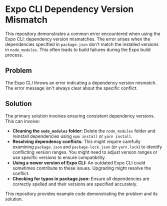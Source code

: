 # Expo CLI Dependency Version Mismatch

This repository demonstrates a common error encountered when using the Expo CLI: dependency version mismatches. The error arises when the dependencies specified in `package.json` don't match the installed versions in `node_modules`. This often leads to build failures during the Expo build process.

## Problem

The Expo CLI throws an error indicating a dependency version mismatch.  The error message isn't always clear about the specific conflict.

## Solution

The primary solution involves ensuring consistent dependency versions. This can involve:

* **Cleaning the `node_modules` folder:** Delete the `node_modules` folder and reinstall dependencies using `npm install` or `yarn install`.
* **Resolving dependency conflicts:** This might require carefully examining `package.json` and `package-lock.json` (or `yarn.lock`) to identify conflicting version ranges.  You might need to adjust version ranges or use specific versions to ensure compatibility.
* **Using a newer version of Expo CLI:** An outdated Expo CLI could sometimes contribute to these issues. Upgrading might resolve the conflict. 
* **Checking for typos in package.json:** Ensure all dependencies are correctly spelled and their versions are specified accurately.

This repository provides example code demonstrating the problem and its solution.